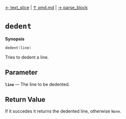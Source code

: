 [&#8592; text_slice](xmd--text_slice.md) | [&#8593; xmd.md](xmd.md) | [&#8594; parse_block](xmd--parse_block.md)
# `dedent`
**Synopsis**

```cpp
dedent(line)
```

Tries to dedent a line.


## Parameter
**`line`** &#8213; The line to be dedented.  
## Return Value

If it succedes it returns the dedented line, otherwise `None`.


